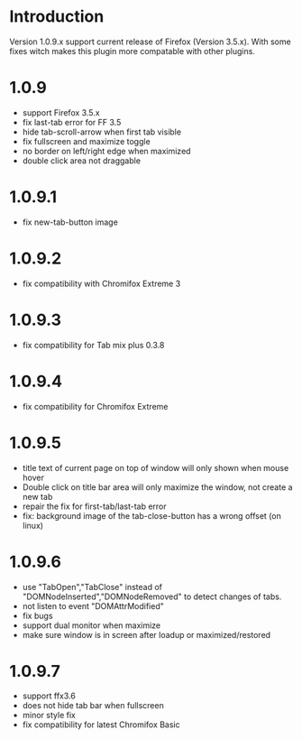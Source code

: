 # Introduction #

Version 1.0.9.x support current release of Firefox (Version 3.5.x). With some fixes witch makes this plugin more compatable with other plugins.


# 1.0.9 #

  * support Firefox 3.5.x
  * fix last-tab error for FF 3.5
  * hide tab-scroll-arrow when first tab visible
  * fix fullscreen and maximize toggle
  * no border on left/right edge when maximized
  * double click area not draggable

# 1.0.9.1 #

  * fix new-tab-button image

# 1.0.9.2 #

  * fix compatibility with Chromifox Extreme 3

# 1.0.9.3 #

  * fix compatibility for Tab mix plus 0.3.8

# 1.0.9.4 #

  * fix compatibility for Chromifox Extreme

# 1.0.9.5 #

  * title text of current page on top of window will only shown when mouse hover
  * Double click on title bar area will only maximize the window, not create a new tab
  * repair the fix for first-tab/last-tab error
  * fix: background image of the tab-close-button has a wrong offset (on linux)

# 1.0.9.6 #

  * use "TabOpen","TabClose" instead of "DOMNodeInserted","DOMNodeRemoved" to detect changes of tabs.
  * not listen to event "DOMAttrModified"
  * fix bugs
  * support dual monitor when maximize
  * make sure window is in screen after loadup or maximized/restored

# 1.0.9.7 #

  * support ffx3.6
  * does not hide tab bar when fullscreen
  * minor style fix
  * fix compatibility for latest Chromifox Basic